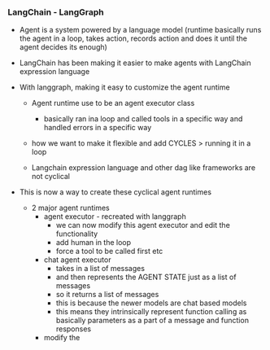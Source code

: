 ### LangChain - LangGraph

- Agent is a system powered by a language model (runtime basically runs the agent in a loop, takes action, records action and does it until the agent decides its enough)
- LangChain has been making it easier to make agents with LangChain expression language
- With langgraph, making it easy to customize the agent runtime
    - Agent runtime use to be an agent executor class
        - basically ran ina loop and called tools in a specific way and handled errors in a specific way

    - how we want to make it flexible and add CYCLES > running it in a loop 
    - Langchain expression language and other dag like frameworks are not cyclical

- This is now a way to create these cyclical agent runtimes
    - 2 major agent runtimes
        - agent executor - recreated with langgraph
            - we can now modify this agent executor and edit the functionality
            - add human in the loop
            - force a tool to be called first etc
        - chat agent executor 
            - takes in a list of messages
            - and then represents the AGENT STATE just as a list of messages
            - so it returns a list of messages
            - this is because the newer models are chat based models
            - this means they intrinsically represent function calling as basically parameters as a part of a message and function responses
        - modify the 
